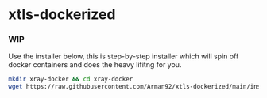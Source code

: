 # xtls-dockerized

### WIP

Use the installer below, this is step-by-step installer which will spin off docker containers and does the heavy lifitng for you.

```bash
mkdir xray-docker && cd xray-docker
wget https://raw.githubusercontent.com/Arman92/xtls-dockerized/main/install.sh -O ./install.sh && bash install.sh install
```
